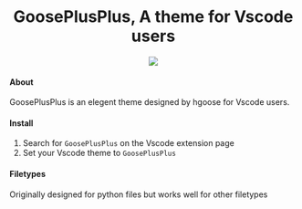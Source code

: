<div align="center" \>

# GoosePlusPlus,  A theme for Vscode users

<img src="https://i.imgur.com/6fDJTaY.png" align="center" />

</div>

#### About
GoosePlusPlus is an elegent theme designed by hgoose for Vscode users.

#### Install
1. Search for `GoosePlusPlus` on the Vscode extension page
1. Set your Vscode theme to `GoosePlusPlus`

#### Filetypes
Originally designed for python files but works well for other filetypes
